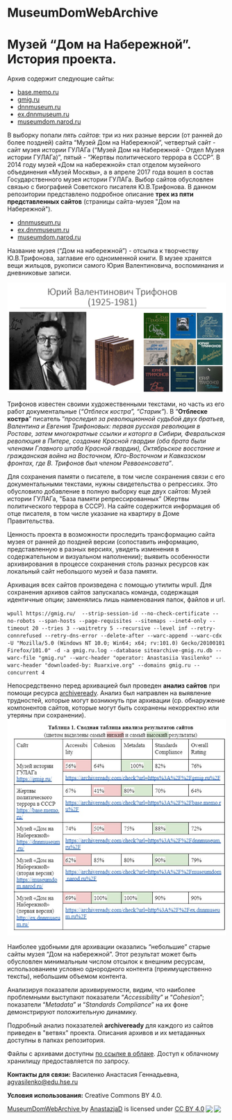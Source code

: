 # MuseumDomWebArchive
# Музей “Дом на Набережной”. История проекта.

Архив содержит следующие сайты:

- [base.memo.ru](https://base.memo.ru)
- [gmig.ru](https://gmig.ru)
- [dnnmuseum.ru](https://dnnmuseum.ru)
- [ex.dnnmuseum.ru](http://ex.dnnmuseum.ru)
- [museumdom.narod.ru](https://museumdom.narod.ru)


В выборку попали *пять сайтов*: три из них разные версии (от ранней до более поздней) сайта “Музей Дом на Набережной”, четвертый сайт - сайт музея истории ГУЛАГа (“Музей Дом на Набережной - Отдел Музея истории ГУЛАГа)”, пятый - “Жертвы политического террора в СССР”. В 2014 году музей «Дом на набережной» стал отделом музейного объединения «Музей Москвы», а в апреле 2017 года вошел в состав Государственного музея истории ГУЛАГа. Выбор сайтов обусловлен связью с биографией Советского писателя Ю.В.Трифонова.
В данном репозитории представлено подробное описание **трех из пяти представленных сайтов** (страницы сайта-музея "Дом на Набережной").

- [dnnmuseum.ru](https://dnnmuseum.ru)
- [ex.dnnmuseum.ru](http://ex.dnnmuseum.ru)
- [museumdom.narod.ru](https://museumdom.narod.ru)
  
Название музея (“Дом на набережной”) - отсылка к творчеству Ю.В.Трифонова, заглавие его одноименной книги. В музее хранятся вещи жильцов, рукописи самого Юрия Валентиновича, воспоминания и дневниковые записи.

![Рисунок](https://github.com/AnastazjaD/MuseumDomWebArchive/raw/main/Common_1.jpg)

Трифонов известен своими художественными текстами, но часть из его работ документальные (_“Отблеск костра”, “Старик”_). В “**Отблеске костра**” писатель “_проследил за революционной судьбой двух братьев, Валентина и Евгения Трифоновых: первая русская революция в Ростове, затем многократные ссылки и каторга в Сибири, Февральская революция в Питере, создание Красной гвардии (оба брата были членами Главного штаба Красной гвардии), Октябрьское восстание и гражданская война на Восточном, Юго-Восточном и Кавказском фронтах, где В. Трифонов был членом Реввоенсовета”_.

Для сохранения памяти о писателе, в том числе сохранения связи с его документальными текстами, нужны свидетельства о репрессиях. Это обусловило добавление в полную выборку еще двух сайтов: Музей истории ГУЛАГа, "База памяти репрессированных” (Жертвы политического террора в СССР). На сайте содержится информация об отце писателя, в том числе указание на квартиру в Доме Правительства.

Ценность проекта в возможности проследить трансформацию сайта музея от ранней до поздней версии (сопоставить информацию, представленную в разных версиях, увидеть изменения в содержательном и визуальном наполнении); выявить особенности архивирования в процессе сохранения столь разных ресурсов как локальный сайт небольшого музей и база памяти.

Архивация всех сайтов произведена с помощью утилиты wpull. Для сохранения архивов сайтов запускалась команда, содержащая идентичные опции; заменялись лишь наименования папок, файлов и url.

`wpull https://gmig.ru/  --strip-session-id --no-check-certificate --no-robots --span-hosts --page-requisites --sitemaps --inet4-only --timeout 20 --tries 3 --waitretry 5 --recursive --level inf --retry-connrefused --retry-dns-error --delete-after --warc-append --warc-cdx -U "Mozilla/5.0 (Windows NT 10.0; Win64; x64; rv:101.0) Gecko/20100101 Firefox/101.0" -d -a gmig.ru.log --database sitearchive-gmig.ru.db --warc-file "gmig.ru" --warc-header "operator: Anastasiia Vasilenko" --warc-header "downloaded-by: Ruarxive.org" --domains gmig.ru --concurrent 4`

Непосредственно перед архивацией был проведен **анализ сайтов** при помощи ресурса [archiveready](https://archiveready.com/).  Анализ был направлен на выявление трудностей, которые могут возникнуть при архивации (ср. обнаружение компонентов сайтов, которые могут быть сохранены некорректно или утеряны при сохранении).
![Описание изображения](https://github.com/AnastazjaD/MuseumDomWebArchive/raw/main/Common.jpg)

Наиболее удобными для архивации оказались “небольшие” старые сайты музея “Дом на набережной”. Этот результат может быть обусловлен минимальным числом отсылок к внешним ресурсам, использованием условно однородного контента (преимущественно тексты), небольшим объемом контента.

Анализируя показатели архивируемости, видим, что наиболее проблемными выступают показатели “_Accessibility_” и “_Cohesion_”; показатели “_Metadata_” и “_Standards Compliance_” на их фоне демонстрируют положительную динамику.

Подробный анализ показателей **archiveready** для каждого из сайтов приведен в "ветвях" проекта. Описания архивов и их метаданных доступны в папках репозитория.

Файлы с архивами доступны [по ссылке в облаке](https://disk.yandex.ru/d/gIx6i4wKNgw7fA). Доступ к облачному хранилищу предоставляется по запросу.

**Контакты для связи:** Василенко Анастасия Геннадьевна, agvasilenko@edu.hse.ru

**Условия использования:** Creative Commons BY 4.0.

<p xmlns:cc="http://creativecommons.org/ns#" xmlns:dct="http://purl.org/dc/terms/"><a property="dct:title" rel="cc:attributionURL" href="https://github.com/AnastazjaD/MuseumDomWebArchive">MuseumDomWebArchive </a> by <a rel="cc:attributionURL dct:creator" property="cc:attributionName" href="https://github.com/AnastazjaD">AnastazjaD</a> is licensed under <a href="http://creativecommons.org/licenses/by/4.0/?ref=chooser-v1" target="_blank" rel="license noopener noreferrer" style="display:inline-block;">CC BY 4.0<img style="height:22px!important;margin-left:3px;vertical-align:text-bottom;" src="https://mirrors.creativecommons.org/presskit/icons/cc.svg?ref=chooser-v1"><img style="height:22px!important;margin-left:3px;vertical-align:text-bottom;" src="https://mirrors.creativecommons.org/presskit/icons/by.svg?ref=chooser-v1"></a></p>

